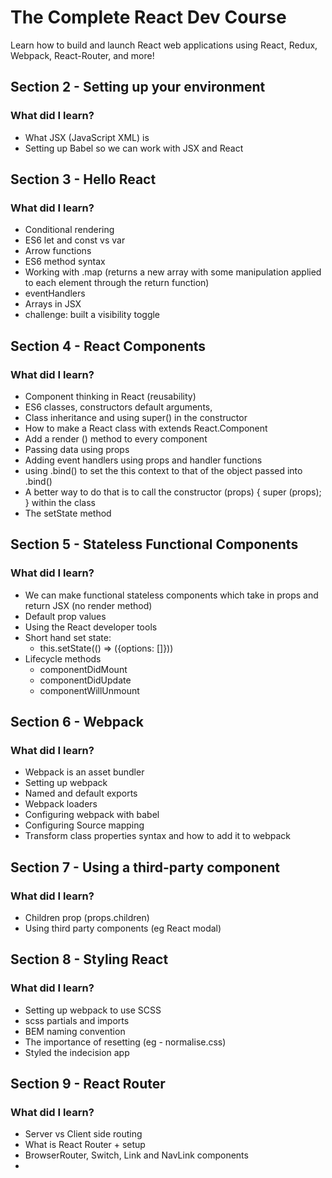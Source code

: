# The Complete React Dev Course
Learn how to build and launch React web applications using React, Redux, Webpack, React-Router, and more!

## Section 2 - Setting up your environment

### What did I learn? 

- What JSX (JavaScript XML) is 
- Setting up Babel so we can work with JSX and React

## Section 3 - Hello React

### What did I learn? 

- Conditional rendering
- ES6 let and const vs var 
- Arrow functions 
- ES6 method syntax 
- Working with .map (returns a new array with some manipulation applied to each element through the return function)
- eventHandlers
- Arrays in JSX
- challenge: built a visibility toggle

## Section 4 - React Components

### What did I learn? 

- Component thinking in React (reusability)
- ES6 classes, constructors default arguments,
- Class inheritance and using super() in the constructor
- How to make a React class with extends React.Component
- Add a render () method to every component 
- Passing data using props
- Adding event handlers using props and handler functions
- using .bind() to set the this context to that of the object passed into .bind()
- A better way to do that is to call the constructor (props) { super (props); } within the class
- The setState method

## Section 5 - Stateless Functional Components

### What did I learn? 

- We can make functional stateless components which take in props and return JSX (no render method)
- Default prop values
- Using the React developer tools
- Short hand set state:
    - this.setState(() => ({options: []}))
- Lifecycle methods
    - componentDidMount
    - componentDidUpdate
    - componentWillUnmount

## Section 6 - Webpack

### What did I learn? 

- Webpack is an asset bundler 
- Setting up webpack
- Named and default exports
- Webpack loaders
- Configuring webpack with babel 
- Configuring Source mapping
- Transform class properties syntax and how to add it to webpack

## Section 7 - Using a third-party component

### What did I learn? 

- Children prop (props.children)
- Using third party components (eg React modal)

## Section 8 - Styling React

### What did I learn? 

- Setting up webpack to use SCSS
- scss partials and imports
- BEM naming convention
- The importance of resetting (eg - normalise.css)
- Styled the indecision app

## Section 9 - React Router

### What did I learn? 

- Server vs Client side routing 
- What is React Router + setup
- BrowserRouter, Switch, Link and NavLink components
- 